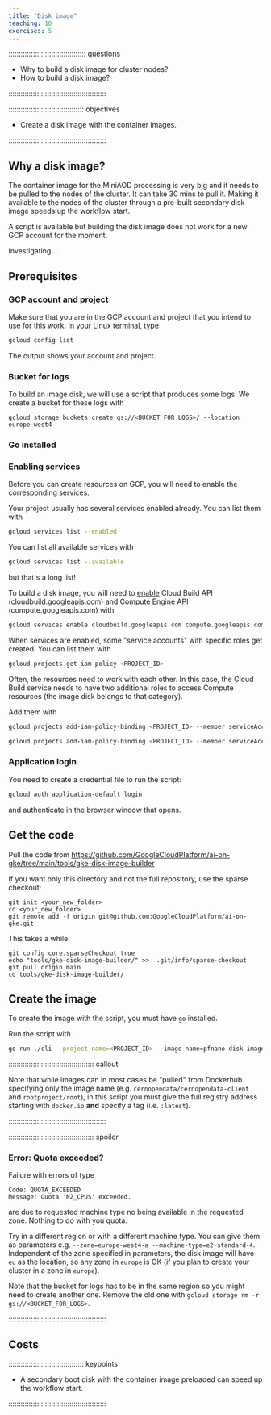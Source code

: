 ```yaml
---
title: "Disk image"
teaching: 10
exercises: 5 
---
```


:::::::::::::::::::::::::::::::::::::: questions 

- Why to build a disk image for cluster nodes?
- How to build a disk image?

::::::::::::::::::::::::::::::::::::::::::::::::

::::::::::::::::::::::::::::::::::::: objectives

- Create a disk image with the container images.

::::::::::::::::::::::::::::::::::::::::::::::::

## Why a disk image?


The container image for the MiniAOD processing is very big and it needs to be pulled to the nodes of the cluster. It can take 30 mins to pull it.
Making it available to the nodes of the cluster through a pre-built secondary disk image speeds up the workflow start.

A script is available but building the disk image does not work for a new GCP account for the moment.

Investigating....


## Prerequisites

### GCP account and project

Make sure that you are in the GCP account and project that you intend to use for this work. In your Linux terminal, type

```bash
gcloud config list
```

The output shows your account and project. 

### Bucket for logs

To build an image disk, we will use a script that produces some logs.
We create a bucket for these logs with

```
gcloud storage buckets create gs://<BUCKET_FOR_LOGS>/ --location europe-west4
```

### Go installed

### Enabling services

Before you can create resources on GCP, you will need to enable the corresponding services.

Your project usually has several services enabled already. You can list them with

```bash
gcloud services list --enabled
```

You can list all available services with

```bash
gcloud services list --available
```

but that's a long list!

To build a disk image, you will need to [enable](https://cloud.google.com/endpoints/docs/openapi/enable-api#enabling_an_api) Cloud Build API (cloudbuild.googleapis.com) and Compute Engine API (compute.googleapis.com) with

```bash
gcloud services enable cloudbuild.googleapis.com compute.googleapis.com
```

When services are enabled, some "service accounts" with specific roles get created. You can list them with

```bash
gcloud projects get-iam-policy <PROJECT_ID>
```

Often, the resources need to work with each other. In this case, the Cloud Build service needs to have two additional roles to access Compute resources (the image disk belongs to that category).

Add them with

```bash
gcloud projects add-iam-policy-binding <PROJECT_ID> --member serviceAccount:<PROJECT_NR>@cloudbuild.gserviceaccount.com --role roles/compute.serviceAgent
```

```bash
gcloud projects add-iam-policy-binding <PROJECT_ID> --member serviceAccount:<PROJECT_NR>@cloudbuild.gserviceaccount.com --role roles/compute.admin
```

### Application login

You need to create a credential file to run the script:

```bash
gcloud auth application-default login
```

and authenticate in the browser window that opens.

## Get the code

Pull the code from https://github.com/GoogleCloudPlatform/ai-on-gke/tree/main/tools/gke-disk-image-builder

If you want only this directory and not the full repository, use the sparse checkout:

```
git init <your_new_folder>
cd <your_new_folder>
git remote add -f origin git@github.com:GoogleCloudPlatform/ai-on-gke.git
```

This takes a while.

```
git config core.sparseCheckout true
echo "tools/gke-disk-image-builder/" >>  .git/info/sparse-checkout
git pull origin main
cd tools/gke-disk-image-builder/
```

## Create the image

To create the image with the script, you must have `go` installed.

Run the script with

```bash
go run ./cli --project-name=<PROJECT_ID> --image-name=pfnano-disk-image --zone=europe-west4-a --gcs-path=gs://<BUCKET_FOR_LOGS> --disk-size-gb=50 --container-image=docker.io/cernopendata/cernopendata-client:latest --container-image=docker.io/rootproject/root:latest  --container-image=ghcr.io/cms-dpoa/pfnano-image-build:main --timeout 100m
```

:::::::::::::::::::::::::::::::::::::::::: callout

Note that while images can in most cases be "pulled" from Dockerhub  specifying only the image name (e.g. `cernopendata/cernopendata-client` and `rootproject/root`), in this script you must give the full registry address starting with `docker.io` **and** specify a tag (i.e. `:latest`).

::::::::::::::::::::::::::::::::::::::::::::::::

:::::::::::::::::::::::::::::::::::::::::: spoiler

### Error: Quota exceeded?

Failure with errors of type

```
Code: QUOTA_EXCEEDED
Message: Quota 'N2_CPUS' exceeded.
```

are due to requested machine type no being available in the requested zone. Nothing to do with you quota.

Try in a different region or with a different machine type. You can give them as parameters  e.g. `--zone=europe-west4-a --machine-type=e2-standard-4`.
Independent of the zone specified in parameters, the disk image will have `eu` as the location, so any zone in `europe` is OK (if you plan to create your cluster in a zone in `europe`).


Note that the bucket for logs has to be in the same region so you might need to create another one. Remove the old one with `gcloud storage rm -r gs://<BUCKET_FOR_LOGS>`.

::::::::::::::::::::::::::::::::::::::::::::::::


## Costs






::::::::::::::::::::::::::::::::::::: keypoints 

- A secondary boot disk with the container image preloaded can speed up the workflow start.


::::::::::::::::::::::::::::::::::::::::::::::::

